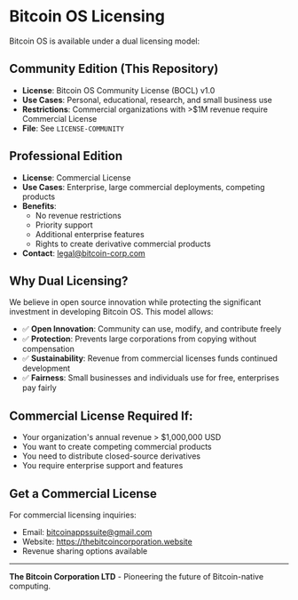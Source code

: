# Bitcoin OS Licensing

Bitcoin OS is available under a dual licensing model:

## Community Edition (This Repository)
- **License**: Bitcoin OS Community License (BOCL) v1.0
- **Use Cases**: Personal, educational, research, and small business use
- **Restrictions**: Commercial organizations with >$1M revenue require Commercial License
- **File**: See `LICENSE-COMMUNITY`

## Professional Edition
- **License**: Commercial License
- **Use Cases**: Enterprise, large commercial deployments, competing products
- **Benefits**: 
  - No revenue restrictions
  - Priority support
  - Additional enterprise features
  - Rights to create derivative commercial products
- **Contact**: legal@bitcoin-corp.com

## Why Dual Licensing?

We believe in open source innovation while protecting the significant investment in developing Bitcoin OS. This model allows:

- ✅ **Open Innovation**: Community can use, modify, and contribute freely
- ✅ **Protection**: Prevents large corporations from copying without compensation
- ✅ **Sustainability**: Revenue from commercial licenses funds continued development
- ✅ **Fairness**: Small businesses and individuals use for free, enterprises pay fairly

## Commercial License Required If:

- Your organization's annual revenue > $1,000,000 USD
- You want to create competing commercial products
- You need to distribute closed-source derivatives
- You require enterprise support and features

## Get a Commercial License

For commercial licensing inquiries:
- Email: bitcoinappssuite@gmail.com
- Website: https://thebitcoincorporation.website
- Revenue sharing options available

---

**The Bitcoin Corporation LTD** - Pioneering the future of Bitcoin-native computing.